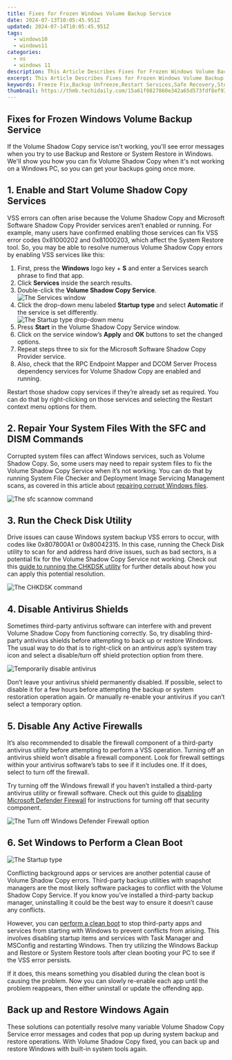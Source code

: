 ```yaml
---
title: Fixes for Frozen Windows Volume Backup Service
date: 2024-07-13T10:05:45.951Z
updated: 2024-07-14T10:05:45.951Z
tags:
  - windows10
  - windows11
categories:
  - os
  - windows 11
description: This Article Describes Fixes for Frozen Windows Volume Backup Service
excerpt: This Article Describes Fixes for Frozen Windows Volume Backup Service
keywords: Freeze Fix,Backup Unfreeze,Restart Services,Safe Recovery,Stop Frozen Sound,Resume Backup,Volume Service Fix
thumbnail: https://thmb.techidaily.com/15a61f0827860e342a65d573fdf8ef935cbe188b573d2796a1411e612ad84808.jpg
---
```


## Fixes for Frozen Windows Volume Backup Service

 If the Volume Shadow Copy service isn't working, you'll see error messages when you try to use Backup and Restore or System Restore in Windows. We'll show you how you can fix Volume Shadow Copy when it's not working on a Windows PC, so you can get your backups going once more.

## 1\. Enable and Start Volume Shadow Copy Services

 VSS errors can often arise because the Volume Shadow Copy and Microsoft Software Shadow Copy Provider services aren’t enabled or running. For example, many users have confirmed enabling those services can fix VSS error codes 0x81000202 and 0x81000203, which affect the System Restore tool. So, you may be able to resolve numerous Volume Shadow Copy errors by enabling VSS services like this:

1. First, press the **Windows** logo key + **S** and enter a Services search phrase to find that app.
2. Click **Services** inside the search results.
3. Double-click the **Volume Shadow Copy Service**.  
![The Services window](https://static1.makeuseofimages.com/wordpress/wp-content/uploads/2023/10/services-window.jpg)
4. Click the drop-down menu labeled **Startup type** and select **Automatic** if the service is set differently.  
![The Startup type drop-down menu](https://static1.makeuseofimages.com/wordpress/wp-content/uploads/2023/10/startup-type-drop-down-menu.jpg)
5. Press **Start** in the Volume Shadow Copy Service window.
6. Click on the service window’s **Apply** and **OK** buttons to set the changed options.
7. Repeat steps three to six for the Microsoft Software Shadow Copy Provider service.
8. Also, check that the RPC Endpoint Mapper and DCOM Server Process dependency services for Volume Shadow Copy are enabled and running.

 Restart those shadow copy services if they’re already set as required. You can do that by right-clicking on those services and selecting the Restart context menu options for them.

## 2\. Repair Your System Files With the SFC and DISM Commands

 Corrupted system files can affect Windows services, such as Volume Shadow Copy. So, some users may need to repair system files to fix the Volume Shadow Copy Service when it’s not working. You can do that by running System File Checker and Deployment Image Servicing Management scans, as covered in this article about [repairing corrupt Windows files](https://www.makeuseof.com/windows-built-in-repair-tools/).

![The sfc scannow command](https://static1.makeuseofimages.com/wordpress/wp-content/uploads/2023/10/sfc-scannow-error.jpg)

## 3\. Run the Check Disk Utility

 Drive issues can cause Windows system backup VSS errors to occur, with codes like 0x807800A1 or 0x80042315\. In this case, running the Check Disk utility to scan for and address hard drive issues, such as bad sectors, is a potential fix for the Volume Shadow Copy Service not working. Check out this [guide to running the CHKDSK utility](https://www.makeuseof.com/sir-mini-how-to-run-chkdsk-in-windows-10/) for further details about how you can apply this potential resolution.

![The CHKDSK command](https://static1.makeuseofimages.com/wordpress/wp-content/uploads/2023/10/chkdsk-scan-command.jpg)

## 4\. Disable Antivirus Shields

 Sometimes third-party antivirus software can interfere with and prevent Volume Shadow Copy from functioning correctly. So, try disabling third-party antivirus shields before attempting to back up or restore Windows. The usual way to do that is to right-click on an antivirus app’s system tray icon and select a disable/turn off shield protection option from there.

![Temporarily disable antivirus](https://static1.makeuseofimages.com/wordpress/wp-content/uploads/2022/06/disable-antivirus.jpg)

 Don’t leave your antivirus shield permanently disabled. If possible, select to disable it for a few hours before attempting the backup or system restoration operation again. Or manually re-enable your antivirus if you can’t select a temporary option.

## 5\. Disable Any Active Firewalls

 It’s also recommended to disable the firewall component of a third-party antivirus utility before attempting to perform a VSS operation. Turning off an antivirus shield won’t disable a firewall component. Look for firewall settings within your antivirus software’s tabs to see if it includes one. If it does, select to turn off the firewall.

 Try turning off the Windows firewall if you haven’t installed a third-party antivirus utility or firewall software. Check out this guide to [disabling Microsoft Defender Firewall](https://www.makeuseof.com/windows-11-disable-microsoft-defender-firewall/) for instructions for turning off that security component.

![The Turn off Windows Defender Firewall option](https://static1.makeuseofimages.com/wordpress/wp-content/uploads/2023/10/turn-off-firewall-settings.jpg)

## 6\. Set Windows to Perform a Clean Boot

![The Startup type](https://static1.makeuseofimages.com/wordpress/wp-content/uploads/2023/10/startup-tab.jpg)

 Conflicting background apps or services are another potential cause of Volume Shadow Copy errors. Third-party backup utilities with snapshot managers are the most likely software packages to conflict with the Volume Shadow Copy Service. If you know you’ve installed a third-party backup manager, uninstalling it could be the best way to ensure it doesn’t cause any conflicts.

 However, you can [perform a clean boot](https://www.makeuseof.com/clean-boot-windows-11/) to stop third-party apps and services from starting with Windows to prevent conflicts from arising. This involves disabling startup items and services with Task Manager and MSConfig and restarting Windows. Then try utilizing the Windows Backup and Restore or System Restore tools after clean booting your PC to see if the VSS error persists.

 If it does, this means something you disabled during the clean boot is causing the problem. Now you can slowly re-enable each app until the problem reappears, then either uninstall or update the offending app.

## Back up and Restore Windows Again

 These solutions can potentially resolve many variable Volume Shadow Copy Service error messages and codes that pop up during system backup and restore operations. With Volume Shadow Copy fixed, you can back up and restore Windows with built-in system tools again.



<ins class="adsbygoogle"
      style="display:block"
      data-ad-client="ca-pub-7571918770474297"
      data-ad-slot="8358498916"
      data-ad-format="auto"
      data-full-width-responsive="true"></ins>


